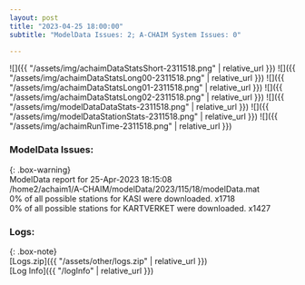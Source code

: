 ```yaml
---
layout: post
title: "2023-04-25 18:00:00"
subtitle: "ModelData Issues: 2; A-CHAIM System Issues: 0"

---
```


![]({{ "/assets/img/achaimDataStatsShort-2311518.png" | relative_url }})
![]({{ "/assets/img/achaimDataStatsLong00-2311518.png" | relative_url }})
![]({{ "/assets/img/achaimDataStatsLong01-2311518.png" | relative_url }})
![]({{ "/assets/img/achaimDataStatsLong02-2311518.png" | relative_url }})
![]({{ "/assets/img/modelDataDataStats-2311518.png" | relative_url }})
![]({{ "/assets/img/modelDataStationStats-2311518.png" | relative_url }})
![]({{ "/assets/img/achaimRunTime-2311518.png" | relative_url }})


### ModelData Issues:  
  
{: .box-warning}  
 ModelData report for 25-Apr-2023 18:15:08   
 /home2/achaim1/A-CHAIM/modelData/2023/115/18/modelData.mat   
 0% of all possible stations for KASI were downloaded. x1718   
 0% of all possible stations for KARTVERKET were downloaded. x1427   
  


### Logs:  
  
{: .box-note}  
[Logs.zip]({{ "/assets/other/logs.zip" | relative_url }})  
[Log Info]({{ "/logInfo" | relative_url }})  
